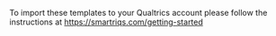 To import these templates to your Qualtrics account please follow the instructions at https://smartriqs.com/getting-started
